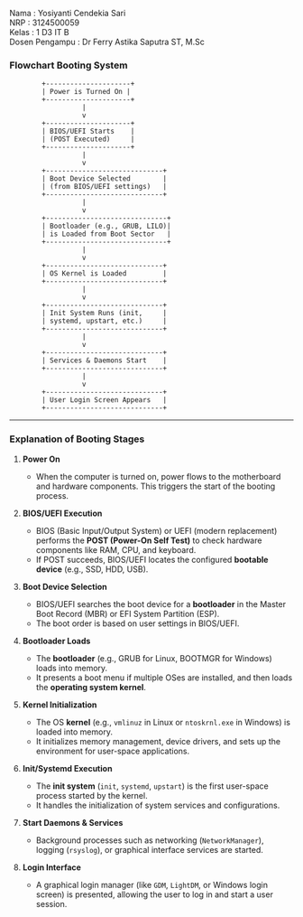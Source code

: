 Nama  : Yosiyanti Cendekia Sari  
NRP   : 3124500059  
Kelas : 1 D3 IT B  
Dosen Pengampu : Dr Ferry Astika Saputra ST, M.Sc

###  Flowchart Booting System

```
        +---------------------+
        | Power is Turned On |
        +---------------------+
                  |
                  v
        +---------------------+
        | BIOS/UEFI Starts    |
        | (POST Executed)     |
        +---------------------+
                  |
                  v
        +-----------------------------+
        | Boot Device Selected        |
        | (from BIOS/UEFI settings)   |
        +-----------------------------+
                  |
                  v
        +------------------------------+
        | Bootloader (e.g., GRUB, LILO)|
        | is Loaded from Boot Sector   |
        +------------------------------+
                  |
                  v
        +-----------------------------+
        | OS Kernel is Loaded         |
        +-----------------------------+
                  |
                  v
        +-----------------------------+
        | Init System Runs (init,     |
        | systemd, upstart, etc.)     |
        +-----------------------------+
                  |
                  v
        +-----------------------------+
        | Services & Daemons Start    |
        +-----------------------------+
                  |
                  v
        +-----------------------------+
        | User Login Screen Appears   |
        +-----------------------------+
```

---

### Explanation of Booting Stages

1. **Power On**

   * When the computer is turned on, power flows to the motherboard and hardware components. This triggers the start of the booting process.

2. **BIOS/UEFI Execution**

   * BIOS (Basic Input/Output System) or UEFI (modern replacement) performs the **POST (Power-On Self Test)** to check hardware components like RAM, CPU, and keyboard.
   * If POST succeeds, BIOS/UEFI locates the configured **bootable device** (e.g., SSD, HDD, USB).

3. **Boot Device Selection**

   * BIOS/UEFI searches the boot device for a **bootloader** in the Master Boot Record (MBR) or EFI System Partition (ESP).
   * The boot order is based on user settings in BIOS/UEFI.

4. **Bootloader Loads**

   * The **bootloader** (e.g., GRUB for Linux, BOOTMGR for Windows) loads into memory.
   * It presents a boot menu if multiple OSes are installed, and then loads the **operating system kernel**.

5. **Kernel Initialization**

   * The OS **kernel** (e.g., `vmlinuz` in Linux or `ntoskrnl.exe` in Windows) is loaded into memory.
   * It initializes memory management, device drivers, and sets up the environment for user-space applications.

6. **Init/Systemd Execution**

   * The **init system** (`init`, `systemd`, `upstart`) is the first user-space process started by the kernel.
   * It handles the initialization of system services and configurations.

7. **Start Daemons & Services**

   * Background processes such as networking (`NetworkManager`), logging (`rsyslog`), or graphical interface services are started.

8. **Login Interface**

   * A graphical login manager (like `GDM`, `LightDM`, or Windows login screen) is presented, allowing the user to log in and start a user session.

